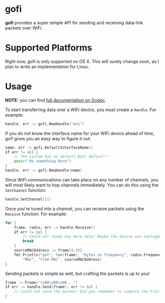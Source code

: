 # gofi

**gofi** provides a super simple API for sending and receiving data-link packets over WiFi.

# Supported Platforms

Right now, gofi is only supported on OS X. This will surely change soon, as I plan to write an implementation for Linux.

# Usage

**NOTE:** you can find [full documentation on Godoc](http://godoc.org/github.com/unixpickle/gofi).

To start transferring data over a WiFi device, you must create a `Handle`. For example:

```go
handle, err := gofi.NewHandle("en1")
```

If you do not know the interface name for your WiFi device ahead of time, gofi gives you an easy way to figure it out:

```go
name, err := gofi.DefaultInterfaceName()
if err != nil {
    // The system has no default WiFi defice!!!
    panic("do something here")
}
handle, err := gofi.NewHandle(name)
```

Since WiFi communications can take place on any number of channels, you will most likely want to hop channels immediately. You can do this using the `SetChannel` function:

```go
handle.SetChannel(11)
```

Once you're tuned into a channel, you can receive packets using the `Receive` function. For example:

```go
for {
	frame, radio, err := handle.Receive()
	if err != nil {
        // Could not ready any more data! Maybe the device was unplugged.
		break
	}
	sourceMACAddress := frame[4:10]
	fmt.Println("got", len(frame), "bytes on frequency", radio.Frequency,
        "MHz", "from MAC", sourceMACAddress)
}
```

Sending packets is simple as well, but crafting the packets is up to you!

```go
frame := Frame("\x80\x00\x00...")
if err := handle.Send(frame); err != nil {
    // Could not send the packet! Did you remember to compute the trailing checksum?
}
```
